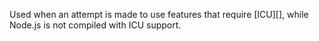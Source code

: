 
Used when an attempt is made to use features that require [ICU][], while
Node.js is not compiled with ICU support.

<a id="ERR_OUTOFMEMORY"></a>
